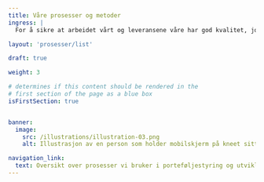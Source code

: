 ```yaml
---
title: Våre prosesser og metoder
ingress: |
  For å sikre at arbeidet vårt og leveransene våre har god kvalitet, jobber teamene etter definerte rammeverk og metodikker.  Teamene jobber systematisk og selvstendig, og leverer med ulik hyppighet. Vi sikrer at vi er forutsigbare og konsekvente ved å ha noen felles rammer for måten vi jobber på. Team metode og kompetanse støtter avdelingen ved å implementere metodikk og bruk av rammeverk.

layout: 'prosesser/list'

draft: true

weight: 3

# determines if this content should be rendered in the
# first section of the page as a blue box
isFirstSection: true


banner:
  image:
    src: /illustrations/illustration-03.png
    alt: Illustrasjon av en person som holder mobilskjerm på kneet sitt

navigation_link:
  text: Oversikt over prosesser vi bruker i porteføljestyring og utvikling
---
```


